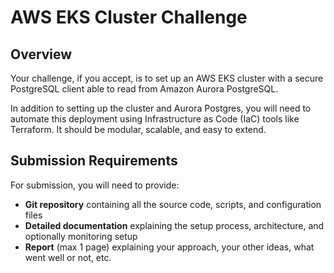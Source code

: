 # AWS EKS Cluster Challenge

## Overview

Your challenge, if you accept, is to set up an AWS EKS cluster with a secure PostgreSQL client able to read from Amazon Aurora PostgreSQL.

In addition to setting up the cluster and Aurora Postgres, you will need to automate this deployment using Infrastructure as Code (IaC) tools like Terraform. It should be modular, scalable, and easy to extend.

## Submission Requirements

For submission, you will need to provide:

* **Git repository** containing all the source code, scripts, and configuration files
* **Detailed documentation** explaining the setup process, architecture, and optionally monitoring setup
* **Report** (max 1 page) explaining your approach, your other ideas, what went well or not, etc.
